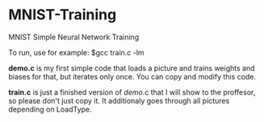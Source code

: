 # MNIST-Training
MNIST Simple Neural Network Training

To run, use for example:
$gcc train.c -lm

**demo.c** is my first simple code that loads a picture and trains weights and biases for that, but iterates only once. 
You can copy and modify this code.

**train.c** is just a finished version of *demo.c* that I will show to the proffesor, so please don't just copy it. 
It additionaly goes through all pictures depending on LoadType.
